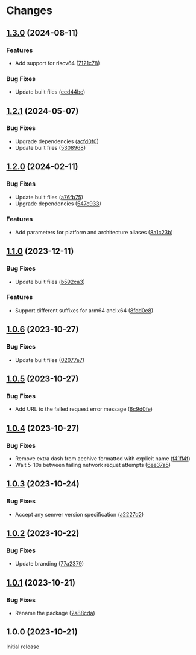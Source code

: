 # Changes

## [1.3.0](https://github.com/prantlf/install-release-action/compare/v1.2.1...v1.3.0) (2024-08-11)

### Features

* Add support for riscv64 ([7121c78](https://github.com/prantlf/install-release-action/commit/7121c784646df8c2487270f904c7e006c20434c1))

### Bug Fixes

* Update built files ([eed44bc](https://github.com/prantlf/install-release-action/commit/eed44bc8b85d2195a4aafaf35cc41aa51f22f21b))

## [1.2.1](https://github.com/prantlf/install-release-action/compare/v1.2.0...v1.2.1) (2024-05-07)

### Bug Fixes

* Upgrade dependencies ([acfd0f0](https://github.com/prantlf/install-release-action/commit/acfd0f08e527693d0e97c4a110a4a951d7f797e1))
* Update built files ([5308968](https://github.com/prantlf/install-release-action/commit/5308968a1147a4209291dbf89ee746dc03ada91a))

## [1.2.0](https://github.com/prantlf/install-release-action/compare/v1.1.0...v1.2.0) (2024-02-11)

### Bug Fixes

* Update built files ([a76fb75](https://github.com/prantlf/install-release-action/commit/a76fb750b2f6223d176a791a16cbe837d5a4b1d2))
* Upgrade dependencies ([547c933](https://github.com/prantlf/install-release-action/commit/547c933802590a4063ac3b650b3b7cd6c8fc83cb))

### Features

* Add parameters for platform and architecture aliases ([8a1c23b](https://github.com/prantlf/install-release-action/commit/8a1c23bbc2865350ac10424b8bdaec2cfc035e5e))

## [1.1.0](https://github.com/prantlf/install-release-action/compare/v1.0.6...v1.1.0) (2023-12-11)

### Bug Fixes

* Update built files ([b592ca3](https://github.com/prantlf/install-release-action/commit/b592ca347351657481cf51fbac33f9d0a10db897))

### Features

* Support different suffixes for arm64 and x64 ([8fdd0e8](https://github.com/prantlf/install-release-action/commit/8fdd0e8154403324acf676771d32838774eff159))

## [1.0.6](https://github.com/prantlf/install-release-action/compare/v1.0.5...v1.0.6) (2023-10-27)

### Bug Fixes

* Update built files ([02077e7](https://github.com/prantlf/install-release-action/commit/02077e7d7b9108d149fadd7262f4fea3db98eee4))

## [1.0.5](https://github.com/prantlf/install-release-action/compare/v1.0.4...v1.0.5) (2023-10-27)

### Bug Fixes

* Add URL to the failed request error message ([6c9d0fe](https://github.com/prantlf/install-release-action/commit/6c9d0fea3ad49904d7c01b5db43265f510066b5f))

## [1.0.4](https://github.com/prantlf/install-release-action/compare/v1.0.3...v1.0.4) (2023-10-27)

### Bug Fixes

* Remove extra dash from aechive formatted with explicit name ([f41ff4f](https://github.com/prantlf/install-release-action/commit/f41ff4f062621339f87e194adc43146c2feca2c2))
* Wait 5-10s between failing network requet attempts ([6ee37a5](https://github.com/prantlf/install-release-action/commit/6ee37a58350687c2ddc276a5468878d4929e152b))

## [1.0.3](https://github.com/prantlf/install-release-action/compare/v1.0.2...v1.0.3) (2023-10-24)

### Bug Fixes

* Accept any semver version specification ([a2227d2](https://github.com/prantlf/install-release-action/commit/a2227d25c5381486592aae724834c8ac14a012a5))

## [1.0.2](https://github.com/prantlf/install-release-action/compare/v1.0.1...v1.0.2) (2023-10-22)

### Bug Fixes

* Update branding ([77a2379](https://github.com/prantlf/install-release-action/commit/77a2379dfc6e1e5fdb4e946f424eac17b49d007f))

## [1.0.1](https://github.com/prantlf/download-tool-action/compare/v1.0.0...v1.0.1) (2023-10-21)

### Bug Fixes

* Rename the package ([2a88cda](https://github.com/prantlf/download-tool-action/commit/2a88cdae819b242440ba02ddd14f7340baee9cd5))

## 1.0.0 (2023-10-21)

Initial release
